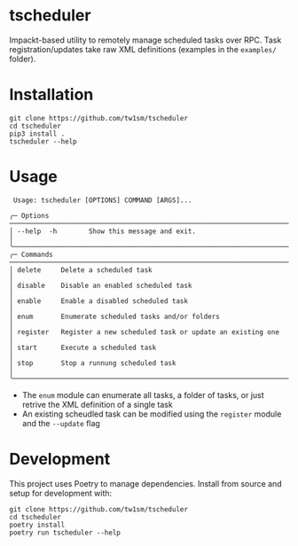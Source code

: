 # tscheduler
Impackt-based utility to remotely manage scheduled tasks over RPC. Task registration/updates take raw XML definitions (examples in the `examples/` folder).

# Installation
```
git clone https://github.com/tw1sm/tscheduler
cd tscheduler
pip3 install .
tscheduler --help
```

# Usage
```
 Usage: tscheduler [OPTIONS] COMMAND [ARGS]...                                                                
                                                                                                              
╭─ Options ──────────────────────────────────────────────────────────────────────────────────────────────────╮
│ --help  -h        Show this message and exit.                                                              │
╰────────────────────────────────────────────────────────────────────────────────────────────────────────────╯
╭─ Commands ─────────────────────────────────────────────────────────────────────────────────────────────────╮
│ delete     Delete a scheduled task                                                                         │
│ disable    Disable an enabled scheduled task                                                               │
│ enable     Enable a disabled scheduled task                                                                │
│ enum       Enumerate scheduled tasks and/or folders                                                        │
│ register   Register a new scheduled task or update an existing one                                         │
│ start      Execute a scheduled task                                                                        │
│ stop       Stop a runnung scheduled task                                                                   │
╰────────────────────────────────────────────────────────────────────────────────────────────────────────────╯
```
- The `enum` module can enumerate all tasks, a folder of tasks, or just retrive the XML definition of a single task
- An existing scheudled task can be modified using the `register` module and the `--update` flag

# Development
This project uses Poetry to manage dependencies. Install from source and setup for development with:

```shell
git clone https://github.com/tw1sm/tscheduler
cd tscheduler
poetry install
poetry run tscheduler --help
```
